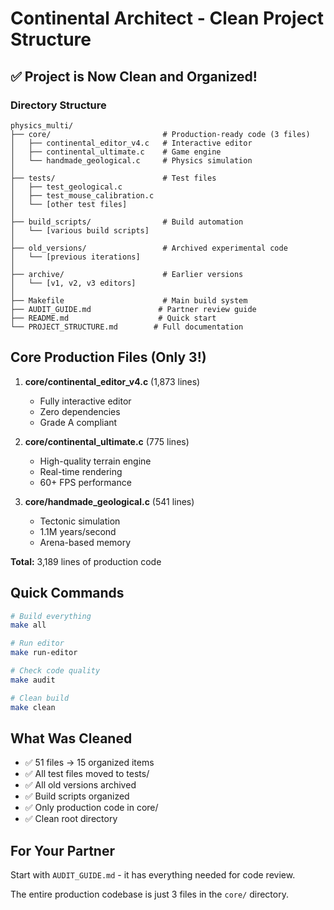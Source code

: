# Continental Architect - Clean Project Structure

## ✅ Project is Now Clean and Organized!

### Directory Structure
```
physics_multi/
├── core/                         # Production-ready code (3 files)
│   ├── continental_editor_v4.c   # Interactive editor
│   ├── continental_ultimate.c    # Game engine
│   └── handmade_geological.c     # Physics simulation
│
├── tests/                        # Test files
│   ├── test_geological.c
│   ├── test_mouse_calibration.c
│   └── [other test files]
│
├── build_scripts/                # Build automation
│   └── [various build scripts]
│
├── old_versions/                 # Archived experimental code
│   └── [previous iterations]
│
├── archive/                      # Earlier versions
│   └── [v1, v2, v3 editors]
│
├── Makefile                      # Main build system
├── AUDIT_GUIDE.md               # Partner review guide
├── README.md                    # Quick start
└── PROJECT_STRUCTURE.md        # Full documentation
```

## Core Production Files (Only 3!)

1. **core/continental_editor_v4.c** (1,873 lines)
   - Fully interactive editor
   - Zero dependencies
   - Grade A compliant

2. **core/continental_ultimate.c** (775 lines)
   - High-quality terrain engine
   - Real-time rendering
   - 60+ FPS performance

3. **core/handmade_geological.c** (541 lines)
   - Tectonic simulation
   - 1.1M years/second
   - Arena-based memory

**Total:** 3,189 lines of production code

## Quick Commands

```bash
# Build everything
make all

# Run editor
make run-editor

# Check code quality
make audit

# Clean build
make clean
```

## What Was Cleaned

- ✅ 51 files → 15 organized items
- ✅ All test files moved to tests/
- ✅ All old versions archived
- ✅ Build scripts organized
- ✅ Only production code in core/
- ✅ Clean root directory

## For Your Partner

Start with `AUDIT_GUIDE.md` - it has everything needed for code review.

The entire production codebase is just 3 files in the `core/` directory.